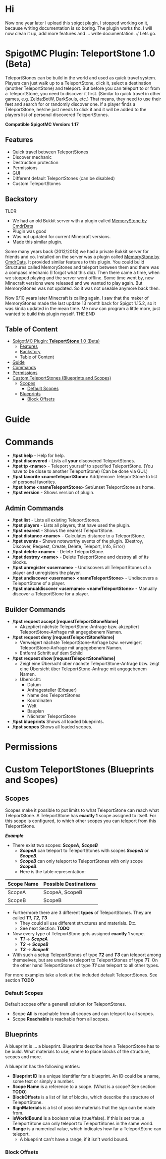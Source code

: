 # Hi
Now one year later I upload this spigot plugin. I stopped working on it, because writing documentation is so boring. The plugin works tho. I will now clean it up, add more features and ... write documentation. :/ Lets go.


# SpigotMC Plugin: **TeleportStone** 1.0 (Beta)
TeleportStones can be build in the world and used as quick travel system. Players can just walk up to a TeleportStone, click it, select a destination (another TeleportStone) and teleport. But before you can teleport to or from a TeleportStone, you need to discover it first. (Similar to quick travel in other games, e.g. Zelda:BotW, DarkSouls, etc.) That means, they need to use their feet and search for or randomly discover one. If a player finds a TeleportStone, he/she just needs to click it and it will be added to the players list of personal discovered TeleportStones.

**Compatible SpigotMC Version: 1.17**

## Features
- Quick travel between TeleportStones
- Discover mechanic
- Destruction protection
- Permissions
- GUI
- Different default TeleportStones (can be disabled)
- Custom TeleportStones
## Backstory

TLDR
- We had an old Bukkit server with a plugin called [MemoryStone by CmdrDats](https://github.com/CmdrDats/MemoryStone)
- Plugin was good
- Was not updated for current Minecraft versions.
- Made this similar plugin.

Some many years back (2012/2013) we had a private Bukkit server for friends and co. Installed on the server was a plugin called [MemoryStone by CmdrDats](https://github.com/CmdrDats/MemoryStone). It provided similar features to this plugin. You could build Structures called MemoryStones and teleport between them and there was a compass mechanic (I forgot what this did). Then there came a time, when we stopped playing and the server went offline. Some time went by, new Minecraft versions were released and we wanted to play again. But MemoryStones was not updated. So it was not useable anymore back then.

Now 9/10 years later Minecraft is calling again. I saw that the maker of MemoryStones made the last update 13 month back for Spigot 1.15.2, so it was kinda updated in the mean time. Me now can program a little more, just wanted to build this plugin myself. THE END

## Table of Content
- [SpigotMC Plugin: **TeleportStone** 1.0 (Beta)](#spigotmc-plugin-teleportstone-10-beta)
  - [Features](#features)
  - [Backstory](#backstory)
  - [Table of Content](#table-of-content)
- [Guide](#guide)
- [Commands](#commands)
- [Permissions](#permissions)
- [Custom TeleportStones (Blueprints and Scopes)](#custom-teleportstones-blueprints-and-scopes)
  - [Scopes](#scopes)
    - [Default Scopes](#default-scopes)
  - [Blueprints](#blueprints)
    - [Block Offsets](#block-offsets)

# Guide

# Commands
- **/tpst help** - Help for help.
- **/tpst discovered** - Lists all **your** discovered TeleportStones.
- **/tpst tp <name\>** - Teleport yourself to specified TeleportStone. (You have to be close to another TeleportStone) (Can be done via GUI.)
- **/tpst favorite <nameTeleportStone\>** Add/remove TeleportStone to list of personal favorites.
- **/tpst home <nameTeleportStone\>** Set/unset TeleportStone as home.
- **/tpst version** - Shows version of plugin.

## Admin Commands
- **/tpst list** - Lists all existing TeleportStones.
- **/tpst players** - Lists all players, that have used the plugin.
- **/tpst nearest** - Shows the nearest TeleportStone.
- **/tpst distance <name\>** - Calculates distance to a TeleportStone.
- **/tpst events** - Shows noteworthy events of the plugin. (Destroy, Discover, Request, Create, Delete, Teleport, Info, Error)
- **/tpst delete <name\>** - Delete TeleportStone.
- **/tpst destroy <name\>** - Delete TeleportStone and destroy all of its blocks.
- **/tpst unregister <username\>** - Undiscovers all TeleportStones of a player and unregisters the player.
- **/tpst undiscover <username\> <nameTeleportStone\>** - Undiscovers a TeleportStone of a player.
- **/tpst manualdiscover <username\> <nameTeleportStone\>** - Manually discover a TeleportStone for a player.
## Builder Commands
- **/tpst request accept [requestTeleportStoneName]** 
  - Akzeptiert nächste TeleportStone-Anfrage bzw. akzeptiert TeleportStone-Anfrage mit angegebenem Namen.
- **/tpst request deny [requestTeleportStoneName]** 
  - Verweigert nächste TeleportStone-Anfrage bzw. verweigert TeleportStone-Anfrage mit angegebenem Namen.
  - Entfernt Schrift auf dem Schild
- **/tpst request show [requestTeleportStoneName]**
  - Zeigt eine Übersicht über nächste TeleportStone-Anfrage bzw. zeigt eine Übersicht über TeleportStone-Anfrage mit angegebenem Namen.
  - Übersicht:
    - Datum
    - Anfragesteller (Erbauer)
    - Name des TeleportStones
    - Koordinaten
    - Welt
    - Bauplan
    - Nächster TeleportStone
- **/tpst blueprints** Shows all loaded blueprints.
- **/tpst scopes** Shows all loaded scopes.
# Permissions

# Custom TeleportStones (Blueprints and Scopes)

## Scopes
Scopes make it possible to put limits to what TeleportStone can reach what TeleportStone. A TeleportStone has **exactly 1** scope assigned to itself. For this scope is configured, to which other scopes you can teleport from this TeleportStone.

***Example*** 
- There exist two scopes: ***ScopeA***, ***ScopeB***
  - ***ScopeA*** can teleport to TeleportStones with scopes ***ScopeA*** or ***ScopeB***.
  - ***ScopeB*** can only teleport to TeleportStones with only scope ***ScopeB***.
  - Here is the table representation:
  
<center>

| Scope Name | Possible Destinations |
| ---------- | --------------------- |
| ScopeA     | ScopeA, ScopeB        |
| ScopeB     | ScopeB                |

</center>

- Furthermore there are 3 different **types** of TeleportStones. They are called ***T1***, ***T2***, ***T3***
  - They could all use different structures and materials. Etc.
  - See next Section: **TODO**
- Now every type of TeleportStone gets assigned **exactly 1** scope.
  - ***T1*** &rarr; ***ScopeA***
  - ***T2*** &rarr; ***ScopeB***
  - ***T3*** &rarr; ***ScopeB***
- With such a setup TeleportStones of type ***T2*** and ***T3*** can teleport among themselves, but are unable to teleport to TeleportStones of type ***T1***. On the other hand TeleportStones of type ***T1*** can teleport to all other types.

For more examples take a look at the included default TeleportStones. See section **TODO**

### Default Scopes
Default scopes offer a generell solution for TeleportStones.
- Scope **All** is reachable from all scopes and can teleport to all scopes.
- Scope **Reachable** is reachable from all scopes.

## Blueprints
A blueprint is ... a blueprint. Blueprints describe how a TeleportStone has to be build. What materials to use, where to place blocks of the structure, scopes and more.

A blueprint has the following entries:
- **Blueprint ID** is a unique identifier for a blueprint. An ID could be a name, some text or simply a number.
- **Scope Name** is a reference to a scope. (What is a scope? See section: **TODO**)
- **BlockOffsets** is a list of list of blocks, which describe the structure of TeleportStone.
- **SignMaterials** is a list of possible materials that the sign can be made from.
- **isWorldBound** is a boolean value (true/false). If this is set true, a TeleportStone can only teleport to TeleportStones in the same world.
- **Range** is a numerical value, which indicates how far a TeleportStone can teleport. 
  - A blueprint can't have a range, if it isn't world bound.


### Block Offsets

